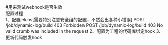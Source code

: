 #用来测试webhook是否生效</br>
配置过程</br>
1、配置jekins[需要特别注意安全组的配置，不然会出各种小错误]
POST /job/dynamic-log/build    403 Forbidden
POST /job/dynamic-log/build    403 No valid crumb was included in the request
2、配置为工程的代码库绑定hook
3、更新代码触发hook
